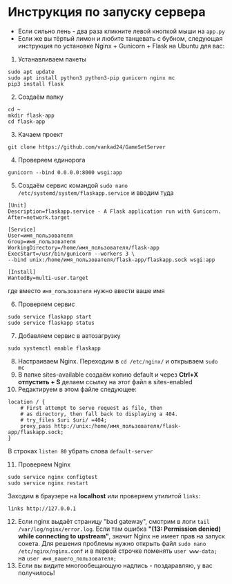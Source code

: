 # Инструкция по запуску сервера
- Если сильно лень - два раза кликните левой кнопкой мыши на `app.py`
- Если же вы тёртый лимон и любите танцевать с бубном, следующая инструкция по установке Nginx + Gunicorn + Flask на Ubuntu для вас:
1. Устанавливаем пакеты
```
sudo apt update
sudo apt install python3 python3-pip gunicorn nginx mc
pip3 install flask
```
2. Создаём папку
```
cd ~
mkdir flask-app
cd flask-app
```
3. Качаем проект
```
git clone https://github.com/vankad24/GameSetServer
```
4. Проверяем единорога
```
gunicorn --bind 0.0.0.0:8000 wsgi:app
```
5. Создаём сервис командой `sudo nano /etc/systemd/system/flaskapp.service` и вводим туда
```
[Unit]
Description=flaskapp.service - A Flask application run with Gunicorn.
After=network.target

[Service]
User=имя_пользователя
Group=имя_пользователя
WorkingDirectory=/home/имя_пользователя/flask-app
ExecStart=/usr/bin/gunicorn --workers 3 \
--bind unix:/home/имя_пользователя/flask-app/flaskapp.sock wsgi:app

[Install]
WantedBy=multi-user.target
```
где вместо `имя_пользователя` нужно ввести ваше имя

6. Проверяем сервис
```
sudo service flaskapp start
sudo service flaskapp status
```
7. Добавляем сервис в автозагрузку
```
sudo systemctl enable flaskapp
```
8. Настраиваем Nginx. Переходим в `cd /etc/nginx/` и открываем `sudo mc`
9. В папке sites-available создаём копию default и через **Ctrl+X отпустить + S** делаем ссылку на этот файл в sites-enabled
10. Редактируем в этом файле следующее:
```
location / {
	# First attempt to serve request as file, then
	# as directory, then fall back to displaying a 404.
	# try_files $uri $uri/ =404;
	proxy_pass http://unix:/home/имя_пользователя/flask-app/flaskapp.sock;
}
```
В строках `listen 80` убрать слова `default-server`

11. Проверяем Nginx
```
sudo service nginx configtest
sudo service nginx restart
```
Заходим в браузере на **localhost** или проверяем утилитой `links`:
```
links http://127.0.0.1
```
12. Если nginx выдаёт страницу "bad gateway", смотрим в логи `tail /var/log/nginx/error.log`. Если там ошибка **"(13: Permission denied) while connecting to upstream"**, значит Nginx не имеет прав на запуск сокета.
Для решения проблемы нужно открыть файл `sudo nano /etc/nginx/nginx.conf` и в первой строчке поменять `user www-data;` на `user имя_вашего_пользователя;`
13. Если вы видите многообещающую надпись - поздаравляю, у вас получилось!

